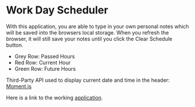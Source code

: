 # Work Day Scheduler 

With this application, you are able to type in your own personal notes which will be saved into the browsers local storage.  When you refresh the browser, it will still save your notes until you click the Clear Schedule button.  

* Grey Row: Passed Hours 
* Red Row: Current Hour
* Green Row: Future Hours

Third-Party API used to display current date and time in the header: [Moment.js](https://momentjs.com/)


Here is a link to the working [application](https://isaias2020.github.io/WorkDayScheduler/).  

<!-- ![Screenshot of working application](../public/assets/ScreenShot.png) -->